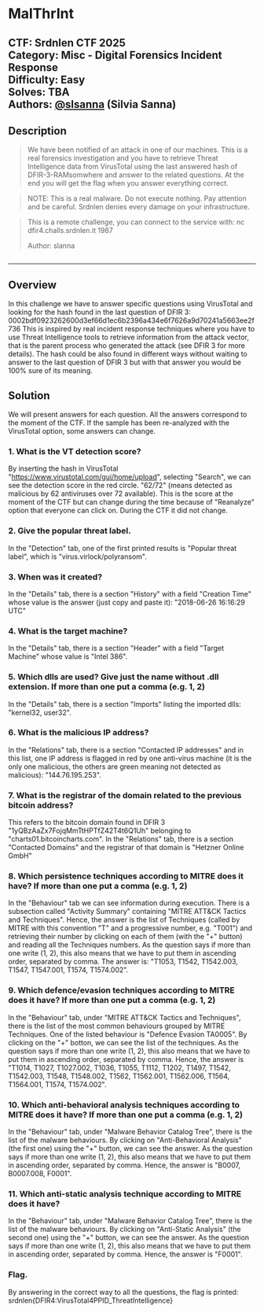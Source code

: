 # MalThrInt

**CTF:** Srdnlen CTF 2025\
**Category:** Misc - Digital Forensics Incident Response\
**Difficulty:** Easy\
**Solves:** TBA\
**Authors:** [@slsanna]() (Silvia Sanna) 
---

## Description

> We have been notified of an attack in one of our machines. This is a real forensics investigation and you have to retrieve Threat Intelligence data from VirusTotal using the last answered hash of DFIR-3-RAMsomwhere and answer to the related questions. At the end you will get the flag when you answer everything correct.

> NOTE: This is a real malware. Do not execute nothing. Pay attention and be careful. Srdnlen denies every damage on your infrastructure.

> This is a remote challenge, you can connect to the service with: nc dfir4.challs.srdnlen.it 1987
> 
> Author: slanna
> 

> ```

---

## Overview

In this challenge we have to answer specific questions using VirusTotal and looking for the hash found in the last question of DFIR 3: 0002bdf0923262600d3ef66d1ec6b2396a434e6f7626a9d70241a5663ee2f736
This is inspired by real incident response techniques where you have to use Threat Intelligence tools to retrieve information from the attack vector, that is the parent process who generated the attack (see DFIR 3 for more details).
The hash could be also found in different ways without waiting to answer to the last question of DFIR 3 but with that answer you would be 100% sure of its meaning.

## Solution

We will present answers for each question. All the answers correspond to the moment of the CTF. If the sample has been re-analyzed with the VirusTotal option, some answers can change.

### 1. What is the VT detection score?

By inserting the hash in VirusTotal "https://www.virustotal.com/gui/home/upload", selecting "Search", we can see the detection score in the red circle. "62/72" (means detected as malicious by 62 antiviruses over 72 available). This is the score at the moment of the CTF but can change during the time because of "Reanalyze" option that everyone can click on. During the CTF it did not change.

### 2. Give the popular threat label.

In the "Detection" tab, one of the first printed results is "Popular threat label", which is "virus.virlock/polyransom".

### 3. When was it created?

In the "Details" tab, there is a section "History" with a field "Creation Time" whose value is the answer (just copy and paste it): "2018-06-26 16:16:29 UTC"

### 4. What is the target machine?

In the "Details" tab, there is a section "Header" with a field "Target Machine" whose value is "Intel 386".

### 5. Which dlls are used? Give just the name without .dll extension. If more than one put a comma (e.g. 1, 2)

In the "Details" tab, there is a section "Imports" listing the imported dlls: "kernel32, user32".

### 6. What is the malicious IP address?

In the "Relations" tab, there is a section "Contacted IP addresses" and in this list, one IP address is flagged in red by one anti-virus machine (it is the only one malicious, the others are green meaning not detected as malicious): "144.76.195.253".

### 7. What is the registrar of the domain related to the previous bitcoin address?

This refers to the bitcoin domain found in DFIR 3 "1yQBzAaZx7FojqMmTtHPTfZ42T4t6Q1Uh" belonging to "charts01.bitcoincharts.com". In the "Relations" tab, there is a section "Contacted Domains" and the registrar of that domain is "Hetzner Online GmbH"

### 8. Which persistence techniques according to MITRE does it have? If more than one put a comma (e.g. 1, 2)

In the "Behaviour" tab we can see information during execution. There is a subsection called "Activity Summary" containing "MITRE ATT&CK Tactics and Techniques". Hence, the answer is the list of Techniques (called by MITRE with this convention "T" and a progressive number, e.g. "T001") and retrieving their number by clicking on each of them (with the "+" button) and reading all the Techniques numbers. As the question says if more than one write (1, 2), this also means that we have to put them in ascending order, separated by comma. The answer is: "T1053, T1542, T1542.003, T1547, T1547.001, T1574, T1574.002".

### 9. Which defence/evasion techniques according to MITRE does it have? If more than one put a comma (e.g. 1, 2)

In the "Behaviour" tab, under "MITRE ATT&CK Tactics and Techniques", there is the list of the most common behaviours grouped by MITRE Techniques. One of the listed behaviour is "Defence Evasion TA0005". By clicking on the "+" botton, we can see the list of the techniques. As the question says if more than one write (1, 2), this also means that we have to put them in ascending order, separated by comma. Hence, the answer is "T1014, T1027, T1027.002, T1036, T1055, T1112, T1202, T1497, T1542, T1542.003, T1548, T1548.002, T1562, T1562.001, T1562.006, T1564, T1564.001, T1574, T1574.002".

### 10. Which anti-behavioral analysis techniques according to MITRE does it have? If more than one put a comma (e.g. 1, 2)

In the "Behaviour" tab, under "Malware Behavior Catalog Tree", there is the list of the malware behaviours. By clicking on "Anti-Behavioral Analysis" (the first one) using the "+" button, we can see the answer. As the question says if more than one write (1, 2), this also means that we have to put them in ascending order, separated by comma. Hence, the answer is "B0007, B0007.008, F0001".

### 11. Which anti-static analysis technique according to MITRE does it have?

In the "Behaviour" tab, under "Malware Behavior Catalog Tree", there is the list of the malware behaviours. By clicking on "Anti-Static Analysis" (the second one) using the "+" button, we can see the answer. As the question says if more than one write (1, 2), this also means that we have to put them in ascending order, separated by comma. Hence, the answer is "F0001".

### Flag.

By answering in the correct way to all the questions, the flag is printed: srdnlen{DFIR4:VirusTotal4PPID_ThreatIntelligence}



